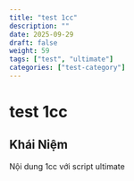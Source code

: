 ```yaml
---
title: "test 1cc"
description: ""
date: 2025-09-29
draft: false
weight: 59
tags: ["test", "ultimate"]
categories: ["test-category"]
---
```


# test 1cc

<!-- **Mã:** 
**Nhóm:**  -->

## Khái Niệm

Nội dung 1cc với script ultimate